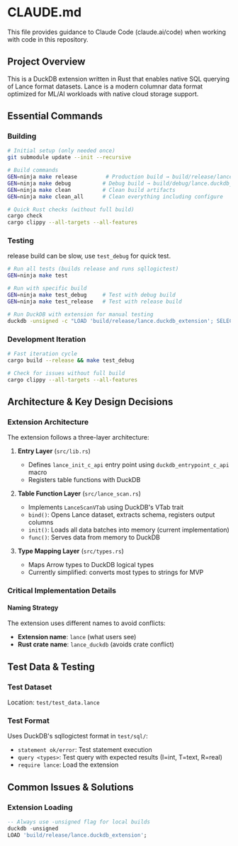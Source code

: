 # CLAUDE.md

This file provides guidance to Claude Code (claude.ai/code) when working with code in this repository.

## Project Overview

This is a DuckDB extension written in Rust that enables native SQL querying of Lance format datasets. Lance is a modern columnar data format optimized for ML/AI workloads with native cloud storage support.

## Essential Commands

### Building
```bash
# Initial setup (only needed once)
git submodule update --init --recursive

# Build commands
GEN=ninja make release         # Production build → build/release/lance.duckdb_extension
GEN=ninja make debug          # Debug build → build/debug/lance.duckdb_extension
GEN=ninja make clean          # Clean build artifacts
GEN=ninja make clean_all      # Clean everything including configure

# Quick Rust checks (without full build)
cargo check
cargo clippy --all-targets --all-features
```

### Testing

release build can be slow, use `test_debug` for quick test.

```bash
# Run all tests (builds release and runs sqllogictest)
GEN=ninja make test

# Run with specific build
GEN=ninja make test_debug     # Test with debug build
GEN=ninja make test_release   # Test with release build

# Run DuckDB with extension for manual testing
duckdb -unsigned -c "LOAD 'build/release/lance.duckdb_extension'; SELECT * FROM lance_scan('test/test_data.lance');"
```

### Development Iteration
```bash
# Fast iteration cycle
cargo build --release && make test_debug

# Check for issues without full build
cargo clippy --all-targets --all-features
```

## Architecture & Key Design Decisions

### Extension Architecture

The extension follows a three-layer architecture:

1. **Entry Layer** (`src/lib.rs`)
   - Defines `lance_init_c_api` entry point using `duckdb_entrypoint_c_api` macro
   - Registers table functions with DuckDB

2. **Table Function Layer** (`src/lance_scan.rs`)
   - Implements `LanceScanVTab` using DuckDB's VTab trait
   - `bind()`: Opens Lance dataset, extracts schema, registers output columns
   - `init()`: Loads all data batches into memory (current implementation)
   - `func()`: Serves data from memory to DuckDB

3. **Type Mapping Layer** (`src/types.rs`)
   - Maps Arrow types to DuckDB logical types
   - Currently simplified: converts most types to strings for MVP

### Critical Implementation Details

#### Naming Strategy
The extension uses different names to avoid conflicts:
- **Extension name**: `lance` (what users see)
- **Rust crate name**: `lance_duckdb` (avoids crate conflict)

## Test Data & Testing

### Test Dataset
Location: `test/test_data.lance`

### Test Format
Uses DuckDB's sqllogictest format in `test/sql/`:
- `statement ok/error`: Test statement execution
- `query <types>`: Test query with expected results (I=int, T=text, R=real)
- `require lance`: Load the extension

## Common Issues & Solutions

### Extension Loading
```sql
-- Always use -unsigned flag for local builds
duckdb -unsigned
LOAD 'build/release/lance.duckdb_extension';
```
